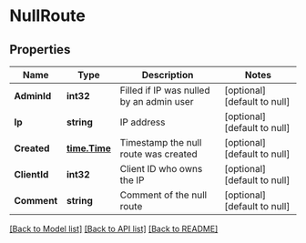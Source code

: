 # NullRoute

## Properties
Name | Type | Description | Notes
------------ | ------------- | ------------- | -------------
**AdminId** | **int32** | Filled if IP was nulled by an admin user | [optional] [default to null]
**Ip** | **string** | IP address | [optional] [default to null]
**Created** | [**time.Time**](time.Time.md) | Timestamp the null route was created | [optional] [default to null]
**ClientId** | **int32** | Client ID who owns the IP | [optional] [default to null]
**Comment** | **string** | Comment of the null route | [optional] [default to null]

[[Back to Model list]](../README.md#documentation-for-models) [[Back to API list]](../README.md#documentation-for-api-endpoints) [[Back to README]](../README.md)


